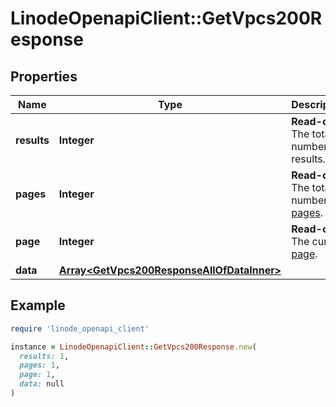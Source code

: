 # LinodeOpenapiClient::GetVpcs200Response

## Properties

| Name | Type | Description | Notes |
| ---- | ---- | ----------- | ----- |
| **results** | **Integer** | __Read-only__ The total number of results. | [optional][readonly] |
| **pages** | **Integer** | __Read-only__ The total number of [pages](https://techdocs.akamai.com/linode-api/reference/pagination). | [optional][readonly] |
| **page** | **Integer** | __Read-only__ The current [page](https://techdocs.akamai.com/linode-api/reference/pagination). | [optional][readonly] |
| **data** | [**Array&lt;GetVpcs200ResponseAllOfDataInner&gt;**](GetVpcs200ResponseAllOfDataInner.md) |  | [optional] |

## Example

```ruby
require 'linode_openapi_client'

instance = LinodeOpenapiClient::GetVpcs200Response.new(
  results: 1,
  pages: 1,
  page: 1,
  data: null
)
```

